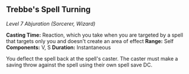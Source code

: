 ## Trebbe's Spell Turning
*Level 7 Abjuration (Sorcerer, Wizard)*

**Casting Time:** Reaction, which you take when you are targeted by a spell that targets only you and doesn't create an area of effect
**Range:** Self
**Components:** V, S
**Duration:** Instantaneous

You deflect the spell back at the spell's caster. The caster must make a saving throw against the spell using their own spell save DC.